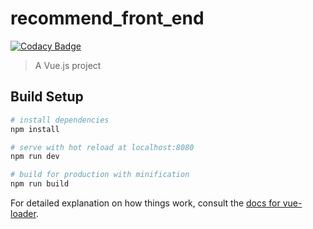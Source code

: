 # recommend_front_end

[![Codacy Badge](https://api.codacy.com/project/badge/Grade/a72965a1b4454f6a83fac6449dba1a8b)](https://www.codacy.com/app/873863981/SNS_recommend_front_end?utm_source=github.com&utm_medium=referral&utm_content=AlanJager/SNS_recommend_front_end&utm_campaign=badger)

> A Vue.js project

## Build Setup

``` bash
# install dependencies
npm install

# serve with hot reload at localhost:8080
npm run dev

# build for production with minification
npm run build
```

For detailed explanation on how things work, consult the [docs for vue-loader](http://vuejs.github.io/vue-loader).
